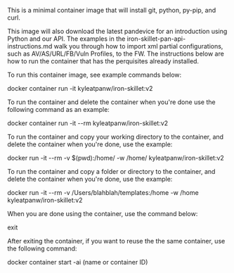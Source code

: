 This is a minimal container image that will install git, python, py-pip, and curl.

This image will also download the latest pandevice for an introduction using Python and our API.  The examples in the iron-skillet-pan-api-instructions.md walk you through how to import xml partial configurations, such as AV/AS/URL/FB/Vuln Profiles, to the FW.  The instructions below are how to run the container that has the perquisites already installed.

To run this container image, see example commands below:

docker container run -it kyleatpanw/iron-skillet:v2

To run the container and delete the container when you're done use the following command as an example:

docker container run -it --rm kyleatpanw/iron-skillet:v2

To run the container and copy your working directory to the container, and delete the container when you're done, use the example:

docker run -it --rm -v $(pwd):/home/ -w /home/ kyleatpanw/iron-skillet:v2

To run the container and copy a folder or directory to the container, and delete the container when you're done, use the example:

docker run -it --rm -v /Users/blahblah/templates:/home -w /home kyleatpanw/iron-skillet:v2

When you are done using the container, use the command below:

exit

After exiting the container, if you want to reuse the the same container, use the following command:

docker container start -ai (name or container ID)